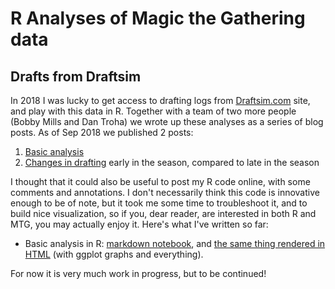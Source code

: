 R Analyses of Magic the Gathering data
========================================

## Drafts from Draftsim

In 2018 I was lucky to get access to drafting logs from [Draftsim.com](http://draftsim.com) site, and play with this data in R. Together with a team of two more people (Bobby Mills and Dan Troha) we wrote up these analyses as a series of blog posts. As of Sep 2018 we published 2 posts:

1. [Basic analysis](https://draftsim.com/blog/draft-data-analysis/)
2. [Changes in drafting](https://draftsim.com/blog/m19-format-evolution/) early in the season, compared to late in the season

I thought that it could also be useful to post my R code online, with some comments and annotations. I don't necessarily think this code is innovative enough to be of note, but it took me some time to troubleshoot it, and to build nice visualization, so if you, dear reader, are interested in both R and MTG, you may actually enjoy it. Here's what I've written so far:

* Basic analysis in R: [markdown notebook](draftsim_analysis.Rmd), and [the same thing rendered in HTML](http://htmlpreview.github.io/?https://github.com/khakhalin/MTG/blob/master/draftsim_analysis.nb.html) (with ggplot graphs and everything).

For now it is very much work in progress, but to be continued!
